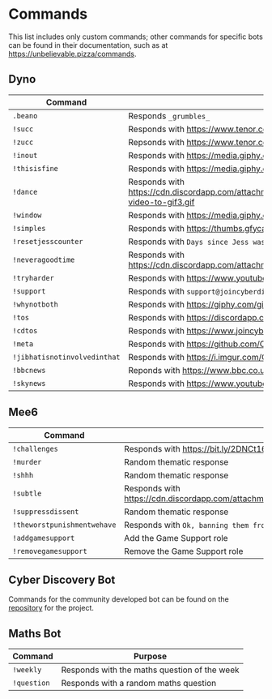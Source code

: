# Commands

This list includes only custom commands; other commands for specific bots can be found in their documentation, such as at <https://unbelievable.pizza/commands>.

## Dyno

Command | Purpose
--- | ---
`.beano` | Responds `_grumbles_`
`!succ` | Responds with <https://www.tenor.co/EL2m.gif>
`!zucc` | Repsonds with <https://www.tenor.co/WXZf.gif>
`!inout` | Responds with <https://media.giphy.com/media/11gC4odpiRKuha/giphy.gif>
`!thisisfine` | Responds with <https://media.giphy.com/media/z9AUvhAEiXOqA/giphy.gif>
`!dance` | Responds with <https://cdn.discordapp.com/attachments/450107193820446722/484757289476030465/ezgif.com-video-to-gif3.gif>
`!window` | Responds with <https://media.giphy.com/media/c6DIpCp1922KQ/giphy.gif>
`!simples` | Responds with <https://thumbs.gfycat.com/DigitalGrandBrocketdeer-small.gif>
`!resetjesscounter` | Responds with `Days since Jess was mentioned: 0`
`!neveragoodtime` | Responds with <https://cdn.discordapp.com/attachments/450107193820446722/546655387886157824/unknown.png>
`!tryharder` | Responds with <https://www.youtube.com/watch?v=t-bgRQfeW64>
`!support` | Responds with `support@joincyberdiscovery.com`
`!whynotboth` | Responds with <https://giphy.com/gifs/yosub-girl-taco-why-not-both-3o85xIO33l7RlmLR4I>
`!tos` | Responds with <https://discordapp.com/terms>
`!cdtos` | Responds with <https://www.joincyberdiscovery.com/terms>
`!meta` | Responds with <https://github.com/CyberDiscovery/meta>
`!jibhatisnotinvolvedinthat` | Responds with <https://i.imgur.com/CoWZ05t.gif>
`!bbcnews` | Reponds with <https://www.bbc.co.uk/iplayer/live/bbcnews>
`!skynews` | Responds with <https://www.youtube.com/watch?v=9Auq9mYxFEE>

## Mee6

Command | Purpose
--- | ---
`!challenges` | Responds with <https://bit.ly/2DNCt16>
`!murder` | Random thematic response
`!shhh` | Random thematic response
`!subtle` | Responds with <https://cdn.discordapp.com/attachments/463657120441696256/560247422912167949/unknown.png>
`!suppressdissent` | Random thematic response
`!theworstpunishmentwehave` | Responds with `Ok, banning them from the Q&A server!`
`!addgamesupport` | Add the Game Support role
`!removegamesupport` | Remove the Game Support role

## Cyber Discovery Bot

Commands for the community developed bot can be found on the [repository](https://github.com/cyberdiscovery/cyberdisc-bot) for the project.

## Maths Bot

Command | Purpose
--- | ---
`!weekly` | Responds with the maths question of the week
`!question` | Responds with a random maths question
